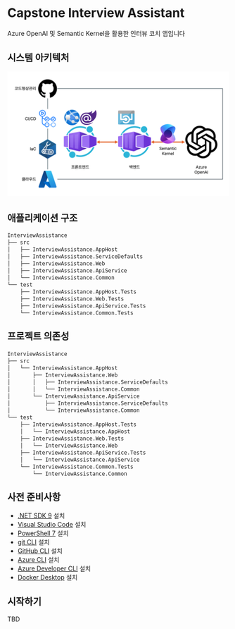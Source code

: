 # Capstone Interview Assistant

Azure OpenAI 및 Semantic Kernel을 활용한 인터뷰 코치 앱입니다

## 시스템 아키텍처

![전체 시스템 아키텍처](./images/architecture.png)

## 애플리케이션 구조

```text
InterviewAssistance
├── src
│   ├── InterviewAssistance.AppHost
│   ├── InterviewAssistance.ServiceDefaults
│   ├── InterviewAssistance.Web
│   ├── InterviewAssistance.ApiService
│   └── InterviewAssistance.Common
└── test
    ├── InterviewAssistance.AppHost.Tests
    ├── InterviewAssistance.Web.Tests
    ├── InterviewAssistance.ApiService.Tests
    └── InterviewAssistance.Common.Tests
```

## 프로젝트 의존성

```text
InterviewAssistance
├── src
│   └── InterviewAssistance.AppHost
│       ├── InterviewAssistance.Web
│       │   ├── InterviewAssistance.ServiceDefaults
│       │   └── InterviewAssistance.Common
│       └── InterviewAssistance.ApiService
│           ├── InterviewAssistance.ServiceDefaults
│           └── InterviewAssistance.Common
└── test
    ├── InterviewAssistance.AppHost.Tests
    │   └── InterviewAssistance.AppHost
    ├── InterviewAssistance.Web.Tests
    │   └── InterviewAssistance.Web
    ├── InterviewAssistance.ApiService.Tests
    │   └── InterviewAssistance.ApiService
    └── InterviewAssistance.Common.Tests
        └── InterviewAssistance.Common
```

## 사전 준비사항

- [.NET SDK 9](https://dotnet.microsoft.com/download/dotnet/9.0) 설치
- [Visual Studio Code](https://code.visualstudio.com/) 설치
- [PowerShell 7](https://learn.microsoft.com/powershell/scripting/install/installing-powershell) 설치
- [git CLI](https://git-scm.com/downloads) 설치
- [GitHub CLI](https://cli.github.com/) 설치
- [Azure CLI](https://learn.microsoft.com/cli/azure/install-azure-cli) 설치
- [Azure Developer CLI](https://learn.microsoft.com/azure/developer/azure-developer-cli/install-azd) 설치
- [Docker Desktop](https://docs.docker.com/get-started/introduction/get-docker-desktop/) 설치

## 시작하기

TBD
